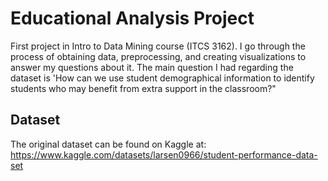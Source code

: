 # Educational Analysis Project 
First project in Intro to Data Mining course (ITCS 3162). I go through the process of obtaining data, preprocessing, and creating visualizations to answer my questions about it. The main question I had regarding the dataset is 'How can we use student demographical information to identify students who may benefit from extra support in the classroom?"

## Dataset
The original dataset can be found on Kaggle at: https://www.kaggle.com/datasets/larsen0966/student-performance-data-set 